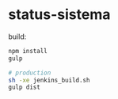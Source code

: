 # status-sistema

build:
```bash
npm install
gulp

# production
sh -xe jenkins_build.sh
gulp dist
```
